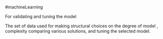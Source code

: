 #machineLearning 

For validating and tuning the model


The set of data used for making structural choices on the degree of model , complexity comparing various solutions, and tuning the selected model.
